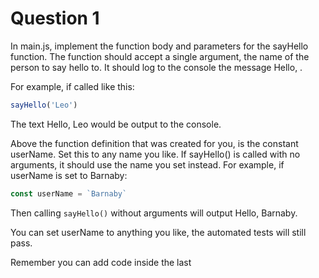 # Question 1
In main.js, implement the function body and parameters for the sayHello function. The function should accept a single argument, the name of the person to say hello to. It should log to the console the message Hello, .

For example, if called like this:
```javascript
sayHello('Leo')
```
The text Hello, Leo would be output to the console.

Above the function definition that was created for you, is the constant userName. Set this to any name you like. If sayHello() is called with no arguments, it should use the name you set instead. For example, if userName is set to Barnaby:
```javascript
const userName = `Barnaby`
```
Then calling `sayHello()` without arguments will output Hello, Barnaby.

You can set userName to anything you like, the automated tests will still pass.

Remember you can add code inside the last <script type="text/babel"> element inside index.html to test the function.


## Task
```javascript
// This next line is required for testing
if (typeof jest !== 'undefined') React = require('react')

// Question 1: Set this variable and complete this function
const userName = ''

function sayHello () {
}

// Question 1 End

// Question 2: Complete this class
class PostReadCounter {
}

// Question 2 End

// Question 3: Complete this component
class ClickOnceButton extends React.Component {

  render () {
    // Remove this placeholder return and implement the function
    return null
  }
}

// Question 3 End

// Question 4: Complete this function
function getMockPost () {
}

//Question 4 End

// Question 5: Complete this component
class PostDisplay extends React.Component {

  render () {
    // Remove this placeholder return and implement the function
    return null
  }
}

//Question 5 End

// Do not change anything below, these are required for testing

if (typeof jest === 'undefined') {
  const q3DomContainer = document.getElementById('question3-root')
  ReactDOM.render(
    React.createElement(
      ClickOnceButton,
    ),
    q3DomContainer
  )

  const q5DomContainer = document.getElementById('question5-root')
  ReactDOM.render(
    React.createElement(
      PostDisplay,
    ),
    q5DomContainer
  )
} else {
  module.exports = {
    userName,
    sayHello,
    PostReadCounter,
    ClickOnceButton,
    getMockPost,
    PostDisplay
  }
}
```


## Solution
```javascript
// Question 1: Set this variable and complete this function
const userName = 'Rosco Bosco'

function sayHello (name) {
  if (name === undefined)
    name = userName
  console.log('Hello, ' + name)
}

// Question 1 end
```
- Provide a value for the userName variable
- Declare the sayHello function with the parameter name
- If name does not have a value, set name to userName
- Log Hello, concatenated with name